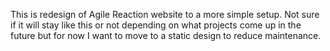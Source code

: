 This is redesign of Agile Reaction website to a more simple setup. Not sure if it will stay like this or not depending on what
projects come up in the future but for now I want to move to a static design to reduce maintenance. 